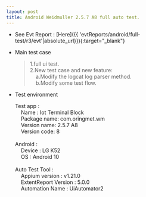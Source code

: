 ```yaml
---
layout: post
title: Android Weidmuller 2.5.7 A8 full auto test.
---
```



* See Evt Report : [Here]({{ 'evtReports/android/full-test/r3/evt'|absolute_url}}){:target="_blank"}

* Main test case 
  > 1.full ui test.<br>
    2.New test case and new feature:<br>
    &nbsp;&nbsp;&nbsp; a.Modify the logcat log parser method.<br>
    &nbsp;&nbsp;&nbsp; b.Modify some test flow.<br>

* Test environment
  > 
  Test app :<br> 
    &nbsp;&nbsp;&nbsp; Name : Iot Terminal Block <br>
    &nbsp;&nbsp;&nbsp; Package name: com.oringmet.wm  <br>
    &nbsp;&nbsp;&nbsp; Version name: 2.5.7 A8  <br>
    &nbsp;&nbsp;&nbsp; Version code: 8 <br><br>
  Android :<br>
    &nbsp;&nbsp;&nbsp; Device : LG K52 <br>
    &nbsp;&nbsp;&nbsp; OS : Android 10 <br><br>
  Auto Test Tool :<br>
    &nbsp;&nbsp;&nbsp; Appium version : v1.21.0 <br>
    &nbsp;&nbsp;&nbsp; ExtentReport Version : 5.0.0 <br>
    &nbsp;&nbsp;&nbsp; Automation Name  : UiAutomator2 <br><br>